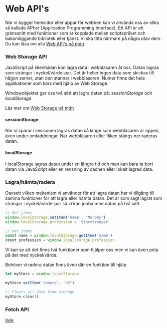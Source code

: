 Web API's
==================================

När vi bygger hemsidor eller appar för webben kan vi använda oss av olika så kallade API:er (Application Programming Interface). Ett API är ett gränssnitt med funktioner som är kopplade mellan scriptspråket och bakomliggande bibliotek eller tjänst. Vi ska titta närmare på några utav dem. Du kan läsa om alla [Web API's på mdn](https://developer.mozilla.org/en-US/docs/Web/API).



### Web Storage API

JavaScript på klientsidan kan lagra data i webbläsaren åt oss. Datan lagras som strängar i nyckel/värde-par. Det är heller ingen data som skickas till någon server, utan den stannar i webbläsaren. Numer finns det hela applikationer som körs med hjälp av Web Storage.

Windowobjektet ger oss två sätt att lagra datan på: *sessionStorage* och *localStorage*.

Läs mer om [Web Storage på mdn](https://developer.mozilla.org/en-US/docs/Web/API/Web_Storage_API)



#### sessionStorage

När vi sparar i sessionen lagras datan så länge som webbläsaren är öppen, även under omladdningar. När webbläsaren eller fliken stängs ner raderas datan.



#### localStorage

I localStorage lagras datan under en längre tid och man kan bara ta bort datan via JavaScript eller en rensning av cachen eller lokalt lagrad data.



### Lagra/hämta/radera

Oavsett vilken mekanism vi använder för att lagra datan har vi tillgång till samma funktioner för att lagra eller hämta datan. Det är som sagt lagrat som strängar i nyckel/värde-par så vi kan jobba med datan på två sätt:

```js
// Set items
window.localStorage.setItem('name', 'Murphy')
window.localStorage.profession = `Stormtrooper`

// Get items
const name = window.localStorage.getItem('name')
const profession = window.localStorage.profession
```

Vi kan se att det finns två funktioner som hjälper oss men vi kan även peta på det med nyckel/värde.

Behöver vi radera datan finns även där en funktion till hjälp:

```js
let myStore = window.localStorage

myStore.setItem('tomato', "45")

// Clears all data from storage
myStore.clear()
```



### Fetch API
[länk](https://developer.mozilla.org/en-US/docs/Web/API/Fetch_API)
